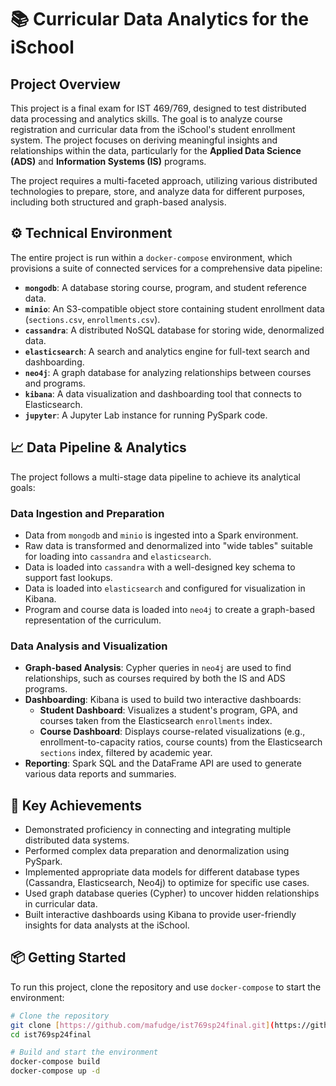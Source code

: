 # 📚 Curricular Data Analytics for the iSchool

## Project Overview

This project is a final exam for IST 469/769, designed to test distributed data processing and analytics skills. The goal is to analyze course registration and curricular data from the iSchool's student enrollment system. The project focuses on deriving meaningful insights and relationships within the data, particularly for the **Applied Data Science (ADS)** and **Information Systems (IS)** programs.

The project requires a multi-faceted approach, utilizing various distributed technologies to prepare, store, and analyze data for different purposes, including both structured and graph-based analysis.

## ⚙️ Technical Environment

The entire project is run within a `docker-compose` environment, which provisions a suite of connected services for a comprehensive data pipeline:

* **`mongodb`**: A database storing course, program, and student reference data.
* **`minio`**: An S3-compatible object store containing student enrollment data (`sections.csv`, `enrollments.csv`).
* **`cassandra`**: A distributed NoSQL database for storing wide, denormalized data.
* **`elasticsearch`**: A search and analytics engine for full-text search and dashboarding.
* **`neo4j`**: A graph database for analyzing relationships between courses and programs.
* **`kibana`**: A data visualization and dashboarding tool that connects to Elasticsearch.
* **`jupyter`**: A Jupyter Lab instance for running PySpark code.

## 📈 Data Pipeline & Analytics

The project follows a multi-stage data pipeline to achieve its analytical goals:

### Data Ingestion and Preparation
* Data from `mongodb` and `minio` is ingested into a Spark environment.
* Raw data is transformed and denormalized into "wide tables" suitable for loading into `cassandra` and `elasticsearch`.
* Data is loaded into `cassandra` with a well-designed key schema to support fast lookups.
* Data is loaded into `elasticsearch` and configured for visualization in Kibana.
* Program and course data is loaded into `neo4j` to create a graph-based representation of the curriculum.

### Data Analysis and Visualization
* **Graph-based Analysis**: Cypher queries in `neo4j` are used to find relationships, such as courses required by both the IS and ADS programs.
* **Dashboarding**: Kibana is used to build two interactive dashboards:
    * **Student Dashboard**: Visualizes a student's program, GPA, and courses taken from the Elasticsearch `enrollments` index.
    * **Course Dashboard**: Displays course-related visualizations (e.g., enrollment-to-capacity ratios, course counts) from the Elasticsearch `sections` index, filtered by academic year.
* **Reporting**: Spark SQL and the DataFrame API are used to generate various data reports and summaries.

## 🎯 Key Achievements

* Demonstrated proficiency in connecting and integrating multiple distributed data systems.
* Performed complex data preparation and denormalization using PySpark.
* Implemented appropriate data models for different database types (Cassandra, Elasticsearch, Neo4j) to optimize for specific use cases.
* Used graph database queries (Cypher) to uncover hidden relationships in curricular data.
* Built interactive dashboards using Kibana to provide user-friendly insights for data analysts at the iSchool.

## 📦 Getting Started

To run this project, clone the repository and use `docker-compose` to start the environment:

```bash
# Clone the repository
git clone [https://github.com/mafudge/ist769sp24final.git](https://github.com/mafudge/ist769sp24final.git)
cd ist769sp24final

# Build and start the environment
docker-compose build
docker-compose up -d
